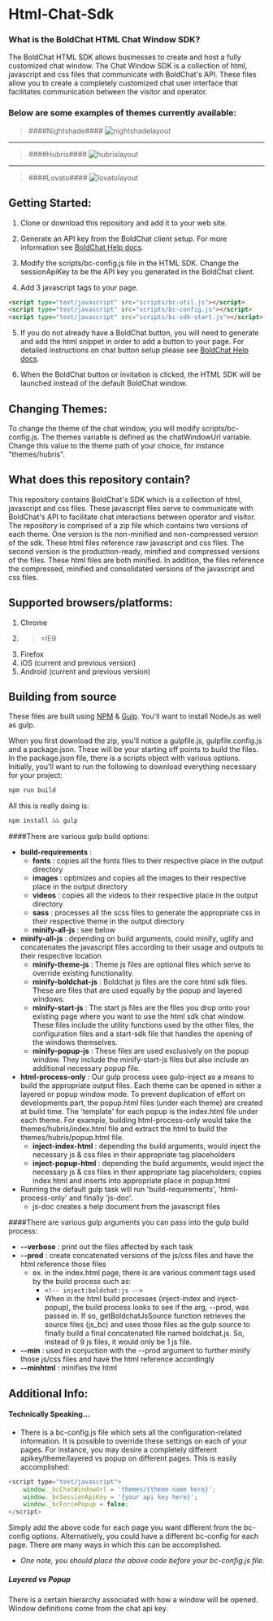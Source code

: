 # Html-Chat-Sdk

### What is the BoldChat HTML Chat Window SDK?
The BoldChat HTML SDK allows businesses to create and host a fully customized chat window. The Chat Window SDK is a collection of html, javascript and css files that communicate with BoldChat's API. These files allow you to create a completely customized chat user interface that facilitates communication between the visitor and operator. 

### Below are some examples of themes currently available:

> ####Nightshade####
![nightshadelayout](http://logmein-boldchat.github.io/Html-Chat-Sdk/NightshadeLayout.jpg)

----------

> ####Hubris####
![hubrislayout](http://logmein-boldchat.github.io/Html-Chat-Sdk/HubrisLayout.gif)

----------

> ####Lovato####
![lovatolayout](http://logmein-boldchat.github.io/Html-Chat-Sdk/LovatoLayout.gif)


## Getting Started:
1) Clone or download this repository and add it to your web site.

2) Generate an API key from the BoldChat client setup.  For more information see [BoldChat Help docs](http://help.boldchat.com/help/current/BoldChat/c_bc_sdk_android_get_sdk.html).

3) Modify the scripts/bc-config.js file in the HTML SDK.  Change the sessionApiKey to be the API key you generated in the BoldChat client.

4) Add 3 javascript tags to your page.
```html
<script type="text/javascript" src="scripts/bc-util.js"></script>
<script type="text/javascript" src="scripts/bc-config.js"></script>
<script type="text/javascript" src="scripts/bc-sdk-start.js"></script>
```

5) If you do not already have a BoldChat button, you will need to generate and add the html snippet in order to add a button to your page. For detailed instructions on chat button setup please see [BoldChat Help docs](http://help.boldchat.com/help/current/BoldChat/c_bc_setupguide_header.html).

6) When the BoldChat button or invitation is clicked, the HTML SDK will be launched instead of the default BoldChat window.


## Changing Themes:

To change the theme of the chat window, you will modify scripts/bc-config.js.  The themes variable is defined as the chatWindowUrl variable. Change this value to the theme path of your choice, for instance "themes/hubris".


## What does this repository contain?

This repository contains BoldChat's SDK which is a collection of html, javascript and css files. 
These javascript files serve to communicate with BoldChat's API to facilitate chat interactions between operator and visitor.
The repository is comprised of a zip file which contains two versions of each theme. One version is the non-minified and non-compressed version of the sdk. These html files reference raw javascript and css files. The second version is the production-ready, minified and compressed versions of the files. These html files are both minified. In addition, the files reference the compressed, minified and consolidated versions of the javascript and css files.

## Supported browsers/platforms:

 1. Chrome
 2. >=IE9
 3. Firefox
 4.  iOS (current and previous version)
 5. Android (current and previous version)

## Building from source

These files are built using [NPM](https://nodejs.org/) & [Gulp](http://gulpjs.com/). You'll want to install NodeJs as well as gulp. 

When you first download the zip, you'll notice a gulpfile.js, gulpfile.config.js and a package.json. These will be your starting off points to build the files.
In the package.json file, there is a scripts object with various options. Initially, you'll want to run the following to download everything necessary for your project:
```javascript
npm run build
```
All this is really doing is:
```javascript
npm install && gulp
```
####There are various gulp build options:

 - **build-requirements** :
	 - **fonts** : copies all the fonts files to their respective place in the output directory
	 - **images** : optimizes and copies all the images to their respective place in the output directory
	 - **videos** : copies all the videos to their respective place in the output directory
	 - **sass** : processes all the scss files to generate the appropriate css in their respective theme in the output directory
	 - **minify-all-js** : see below
 - **minify-all-js** : depending on build arguments, could minify, uglify and concatenates the javascript files according to their usage and outputs to their respective location 
	 - **minify-theme-js** : Theme js files are optional files which serve to override existing functionality. 
	 - **minify-boldchat-js** : Boldchat js files are the core html sdk files. These are files that are used equally by the popup and layered windows. 
	 - **minify-start-js** : The start js files are the files you drop onto your existing page where you want to use the html sdk chat window. These files include the utility functions used by the other files, the configuration files and a start-sdk file that handles the opening of the windows themselves.
	 - **minify-popup-js** : These files are used exclusively on the popup window. They include the minify-start-js files but also include an additional necessary popup file.
 - **html-process-only** : Our gulp process uses gulp-inject as a means to build the appropriate output files. Each theme can be opened in either a layered or popup window mode. To prevent duplication of effort on developments part, the popup.html files (under each theme) are created at build time. The 'template' for each popup is the index.html file under each theme. For example, building html-process-only would take the themes/hubris/index.html file and extract the html to build the themes/hubris/popup.html file. 
	 - **inject-index-html** : depending the build arguments, would inject the necessary js & css files in their appropriate tag placeholders
	 - **inject-popup-html** : depending the build arguments, would inject the necessary js & css files in their appropriate tag placeholders; copies index html and inserts into appropriate place in popup.html
 - Running the default gulp task will run 'build-requirements', 'html-process-only' and finally 'js-doc'. 
	 - js-doc creates a help document from the javascript files

####There are various gulp arguments you can pass into the gulp build process:
- **--verbose** : print out the files affected by each task
- **--prod** : create concatenated versions of the js/css files and have the html reference those files
	- ex. in the index.html page, there is are various comment tags used by the build process such as:
		- `<!-- inject:boldchat:js -->`
		- When in the html build processes (inject-index and inject-popup), the build process looks to see if the arg, --prod, was passed in. If so, getBoldchatJsSource function retrieves the source files (js_bc) and uses those files as the gulp source to finally build a final concatenated file named boldchat.js. So, instead of 9 js files, it would only be 1 js file.
- **--min** : used in conjuction with the --prod argument to further minify those js/css files and have the html reference accordingly
- **--minhtml** : minifies the html


## Additional Info:

#### Technically Speaking...

 - There is a bc-config.js file which sets all the configuration-related information. It is possible to override these settings on each of your pages. For instance, you may desire a completely different apikey/theme/layered vs popup on different pages. This is easily accomplished:
```javascript
<script type="text/javascript">
	window._bcChatWindowUrl = 'themes/{theme name here}';
	window._bcSessionApiKey = '{your api key here}';
	window._bcForcePopup = false; 
</script>
```
Simply add the above code for each page you want different from the bc-config options.
Alternatively, you could have a different bc-config for each page. There are many ways in which this can be accomplished.
* *One note, you should place the above code before your bc-config.js file.*

##### Layered vs Popup 
There is a certain hierarchy associated with how a window will be opened. Window definitions come from the chat api key. 
